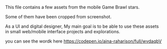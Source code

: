 
This file contains a few assets from the mobile Game Brawl stars.

Some of them have been cropped from screenshot.

As a UI and digital designer, My main goal is to be able to use these assets in small web/mobile interface projects and explorations.

you can see the wordk here https://codepen.io/aina-raharison/full/wvdaqbV
